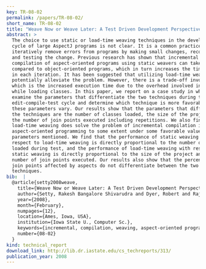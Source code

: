 ```yaml
---
key: TR-08-02
permalink: /papers/TR-08-02/
short_name: TR-08-02
title: "Weave Now or Weave Later: A Test Driven Development Perspective on Aspect-oriented Deployment Models"
abstract: >
  The choice to use static or load-time weaving techniques in the development
  cycle of large AspectJ programs is not clear. It is a common practice to
  iteratively remove errors from programs by making small changes, recompiling,
  and testing the change. Previous research has shown that incremental
  compilation of aspect-oriented programs using static weavers can take longer
  compared to object-oriented programs, which in turn increases the time spent
  in each iteration. It has been suggested that utilizing load-time weavers can
  potentially alleviate the problem. However, there is a trade-off involved
  which is the increased execution time due to the overhead involved in weaving
  while loading classes. In this paper, we report on a case study in which we
  examine the parameters that differentiate the two techniques during the
  edit-compile-test cycle and determine which technique is more favorable as
  these parameters vary. Our results show that the parameters that differentiate
  the techniques are the number of classes loaded, the size of the project and
  the number of join points executed including repetitions. We also find that
  load-time weaving does solve the problem of incremental compilation in
  aspect-oriented programming to some extent under some favorable values of the
  parameters mentioned. We find that the performance of static weaving with
  respect to load-time weaving is directly proportional to the number of classes
  loaded during test, and the performance of load-time weaving with respect to
  static weaving is directly proportional to the size of the project and the
  number of join points executed. Our results also show that the percentage of
  join points affected by aspects do not differentiate between the two
  techniques.
bib:  |
  @article{setty2008weave,
    title={Weave Now or Weave Later: A Test Driven Development Perspective on Aspect-oriented Deployment Models},
    author={Setty, Rakesh Bangalore Shivarudra and Dyer, Robert and Rajan, Hridesh},
    year={2008},
    month={February},
    numpages={12},
    location={Ames, Iowa, USA},
    institution={Iowa State U., Computer Sc.},
    keywords={incremental, compilation, weaving, aspect-oriented programming, load-time weaving},
    number={08-02}
  }
kind: technical_report
download_link: http://lib.dr.iastate.edu/cs_techreports/313/
publication_year: 2008
---
```


